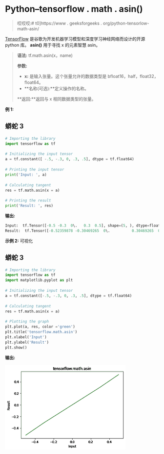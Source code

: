 # Python–tensorflow . math . asin()

> 哎哎哎:# t0]https://www . geeksforgeeks . org/python-tensorlow-math-asin/

[TensorFlow](https://www.geeksforgeeks.org/introduction-to-tensorflow/) 是谷歌为开发机器学习模型和深度学习神经网络而设计的开源 python 库。
**asin()** 用于寻找 x 的元素智慧 asin。

> **语法:** tf.math.asin(x，name)
> 
> **参数:**
> 
> *   **x:** 是输入张量。这个张量允许的数据类型是 bfloat16，half，float32，float64。
> *   **名称(可选):**定义操作的名称。
>     
> 
> **返回:**返回与 x 相同数据类型的张量。

**例 1:**

## 蟒蛇 3

```py
# Importing the library
import tensorflow as tf

# Initializing the input tensor
a = tf.constant([ -.5, -.3, 0, .3, .5], dtype = tf.float64)

# Printing the input tensor
print('Input: ', a)

# Calculating tangent
res = tf.math.asin(x = a)

# Printing the result
print('Result: ', res)
```

**输出:**

```py
Input:  tf.Tensor([-0.5 -0.3  0\.   0.3  0.5], shape=(5, ), dtype=float64)
Result:  tf.Tensor([-0.52359878 -0.30469265  0\.          0.30469265  0.52359878], shape=(5, ), dtype=float64)
```

**示例 2:** 可视化

## 蟒蛇 3

```py
# Importing the library
import tensorflow as tf
import matplotlib.pyplot as plt

# Initializing the input tensor
a = tf.constant([-.5, -.3, 0, .3, .5], dtype = tf.float64)

# Calculating tangent
res = tf.math.asin(x = a)

# Plotting the graph
plt.plot(a, res, color ='green')
plt.title('tensorflow.math.asin')
plt.xlabel('Input')
plt.ylabel('Result')
plt.show()
```

**输出:**

![](img/6f552ae5fd68dadc9ef5086b45bf560c.png)